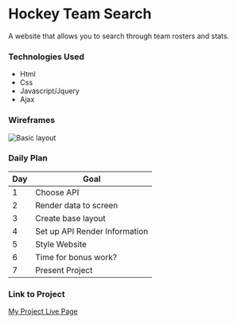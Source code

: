 # Hockey Team Search

A website that allows you to search through team rosters and stats.

### Technologies Used

- Html
- Css
- Javascript/Jquery
- Ajax


### Wireframes

![Basic layout](https://i.imgur.com/ZjKHequ.jpg)

### Daily Plan

| Day | Goal |
|-----|------|
| 1 | Choose API |
| 2 | Render data to screen |
| 3 | Create base layout | |
| 4 | Set up API Render Information|
| 5 | Style Website|
| 6 | Time for bonus work? |
| 7 | Present Project| 

### Link to Project
[My Project Live Page](https://j-gulledge19.github.io/ProjectOne/)